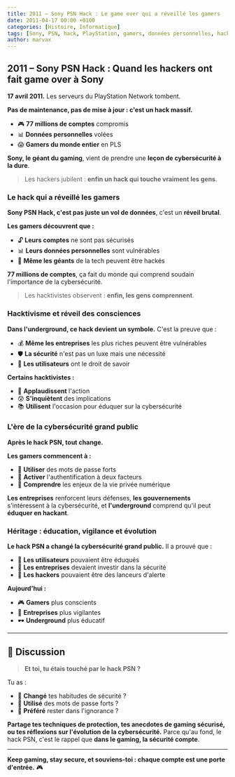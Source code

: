 ```yaml
---
title: 2011 – Sony PSN Hack : Le game over qui a réveillé les gamers
date: 2011-04-17 00:00 +0100
categories: [Histoire, Informatique]
tags: [Sony, PSN, hack, PlayStation, gamers, données personnelles, hacktivisme, underground]
author: marvax
---
```


## 2011 – Sony PSN Hack : Quand les hackers ont fait game over à Sony

**17 avril 2011.** Les serveurs du PlayStation Network tombent. 

**Pas de maintenance, pas de mise à jour : c'est un hack massif.**

- 🎮 **77 millions de comptes** compromis
- 📊 **Données personnelles** volées
- 😱 **Gamers du monde entier** en PLS

**Sony, le géant du gaming**, vient de prendre une **leçon de cybersécurité à la dure**.

> Les hackers jubilent : **enfin un hack qui touche vraiment les gens**.

### Le hack qui a réveillé les gamers

**Sony PSN Hack, c'est pas juste un vol de données**, c'est un **réveil brutal**.

**Les gamers découvrent que :**
- 🔓 **Leurs comptes** ne sont pas sécurisés
- 📊 **Leurs données personnelles** sont vulnérables
- 🏢 **Même les géants** de la tech peuvent être hackés

**77 millions de comptes**, ça fait du monde qui comprend soudain l'importance de la cybersécurité.

> Les hacktivistes observent : **enfin, les gens comprennent**.

### Hacktivisme et réveil des consciences

**Dans l'underground, ce hack devient un symbole.** C'est la preuve que :
- 💰 **Même les entreprises** les plus riches peuvent être vulnérables
- 🛡️ **La sécurité** n'est pas un luxe mais une nécessité
- 👥 **Les utilisateurs** ont le droit de savoir

**Certains hacktivistes :**
- 👏 **Applaudissent** l'action
- 😰 **S'inquiètent** des implications
- 📚 **Utilisent** l'occasion pour éduquer sur la cybersécurité

### L'ère de la cybersécurité grand public

**Après le hack PSN, tout change.** 

**Les gamers commencent à :**
- 🔐 **Utiliser** des mots de passe forts
- 🔑 **Activer** l'authentification à deux facteurs
- 🧠 **Comprendre** les enjeux de la vie privée numérique

**Les entreprises** renforcent leurs défenses, **les gouvernements** s'intéressent à la cybersécurité, et **l'underground** comprend qu'il peut **éduquer en hackant**.

### Héritage : éducation, vigilance et évolution

**Le hack PSN a changé la cybersécurité grand public.** Il a prouvé que :
- 👥 **Les utilisateurs** pouvaient être éduqués
- 🏢 **Les entreprises** devaient investir dans la sécurité
- 🚨 **Les hackers** pouvaient être des lanceurs d'alerte

**Aujourd'hui :**
- 🎮 **Gamers** plus conscients
- 🏢 **Entreprises** plus vigilantes
- 🕶️ **Underground** plus éducatif

---

## 💬 Discussion

> **Et toi, tu étais touché par le hack PSN ?**

Tu as :
- 🔄 **Changé** tes habitudes de sécurité ?
- 🔐 **Utilisé** des mots de passe forts ?
- 🤷 **Préféré** rester dans l'ignorance ?

**Partage tes techniques de protection, tes anecdotes de gaming sécurisé, ou tes réflexions sur l'évolution de la cybersécurité.** Parce qu'au fond, le hack PSN, c'est le rappel que **dans le gaming, la sécurité compte**.

---

**Keep gaming, stay secure, et souviens-toi : chaque compte est une porte d'entrée.** 🎮